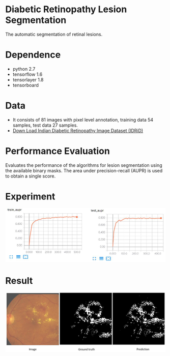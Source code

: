 # Diabetic Retinopathy Lesion Segmentation
The automatic segmentation of retinal lesions.

# Dependence
* python 2.7 
* tensorflow 1.6
* tensorlayer 1.8
* tensorboard

# Data
* It consists of 81 images with pixel level annotation, training data 54 samples, test data 27 samples.
* [Down Load Indian Diabetic Retinopathy Image Dataset (IDRiD)](https://ieee-dataport.org/open-access/indian-diabetic-retinopathy-image-dataset-idrid)

# Performance Evaluation
Evaluates the performance of the algorithms for lesion segmentation using the available binary masks. The area under precision-recall (AUPR) is used to obtain a single score.

# Experiment
<img src="img/2.jpg" width="580">

# Result
<img src="img/1.jpg" width="700">

